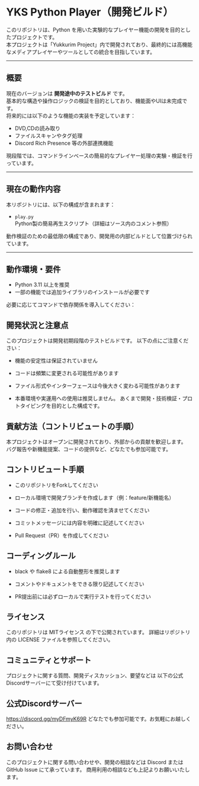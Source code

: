 # YKS Python Player（開発ビルド）

このリポジトリは、Python を用いた実験的なプレイヤー機能の開発を目的としたプロジェクトです。  
本プロジェクトは「Yukkurim Project」内で開発されており、最終的には高機能なメディアプレイヤーやツールとしての統合を目指しています。

---

## 概要

現在のバージョンは **開発途中のテストビルド** です。  
基本的な構造や操作ロジックの検証を目的としており、機能面やUIは未完成です。  
将来的には以下のような機能の実装を予定しています：

- DVD,CDの読み取り
- ファイルスキャンやタグ処理
- Discord Rich Presence 等の外部連携機能

現段階では、コマンドラインベースの簡易的なプレイヤー処理の実験・検証を行っています。

---

## 現在の動作内容

本リポジトリには、以下の構成が含まれます：

- `play.py`  
  Python製の簡易再生スクリプト（詳細はソース内のコメント参照）

動作検証のための最低限の構成であり、開発用の内部ビルドとして位置づけられています。

---

## 動作環境・要件

- Python 3.11 以上を推奨
- 一部の機能では追加ライブラリのインストールが必要です

必要に応じてコマンドで依存関係を導入してください：

## 開発状況と注意点

このプロジェクトは開発初期段階のテストビルドです。
以下の点にご注意ください：

- 機能の安定性は保証されていません

- コードは頻繁に変更される可能性があります

- ファイル形式やインターフェースは今後大きく変わる可能性があります

- 本番環境や実運用への使用は推奨しません。
あくまで開発・技術検証・プロトタイピングを目的とした構成です。

## 貢献方法（コントリビュートの手順）

本プロジェクトはオープンに開発されており、外部からの貢献を歓迎します。
バグ報告や新機能提案、コードの提供など、どなたでも参加可能です。

## コントリビュート手順

- このリポジトリをForkしてください

- ローカル環境で開発ブランチを作成します（例：feature/新機能名）

- コードの修正・追加を行い、動作確認を済ませてください

- コミットメッセージには内容を明確に記述してください

- Pull Request（PR）を作成してください

## コーディングルール

- black や flake8 による自動整形を推奨します

- コメントやドキュメントをできる限り記述してください

- PR提出前には必ずローカルで実行テストを行ってください

## ライセンス

このリポジトリは MITライセンス の下で公開されています。
詳細はリポジトリ内の LICENSE ファイルを参照してください。

## コミュニティとサポート

プロジェクトに関する質問、開発ディスカッション、要望などは
以下の公式Discordサーバーにて受け付けています。

## 公式Discordサーバー

https://discord.gg/myDFmyK69R
どなたでも参加可能です。お気軽にお越しください。

## お問い合わせ

このプロジェクトに関する問い合わせや、開発の相談などは Discord または GitHub Issue にて承っています。
商用利用の相談なども上記よりお願いいたします。
